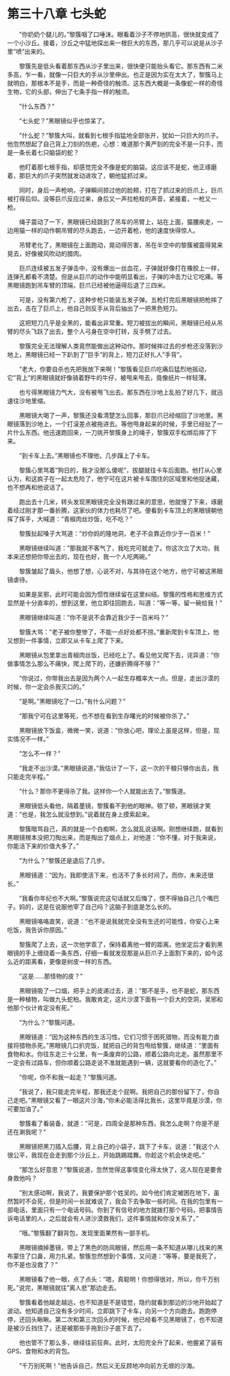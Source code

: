 # 第三十八章 七头蛇


　　”你奶奶个腿儿的。”黎簇咽了口唾沫。眼看着沙子不停地拱高，很快就变成了一个小沙丘。接着，沙丘之中猛地探出来一根巨大的东西，那几乎可以说是从沙子里”喷”出来的。

　　黎簇先是低头看着那东西从沙子里出来，很快便只能抬头看它。那东西有二米多高，乍一看，就像一只巨大的手从沙里伸出。也正是因为实在太大了，黎簇马上就明白，那根本不是手，而是一种奇怪的触须。这东西大概是一条像蛇一样的奇怪生物，它的头部，伸出了七条手指一样的触须。

　　”什么东西？”

　　”七头蛇？”黑眼镜似乎也惊呆了。

　　”什么蛇？”黎簇大叫，就看到七根手指猛地全部张开，犹如一只巨大的爪子。他忽然想起了自己背上刀刻的伤疤，心想：难道那个黄严刻的完全不是一只手，而是一条长着七只脑袋的蛇？

　　他盯着那七根手指，却感觉完全不像是蛇的脑袋。这应该不是蛇，他正琢磨着，那巨大的爪子突然就发动进攻了，朝他猛抓过来。

　　同时，身后一声枪响，子弹瞬间掠过他的脸颊，打在了抓过来的巨爪上，巨爪被打得后仰。没等巨爪反应过来，身后又一声拉枪栓的声音，紧接着，一枪又一枪。

　　绳子震动了一下，黑眼镜已经跳到了吊车的吊臂上，站在上面，猫腰疾走，一边用猫一样的动作朝吊臂的尽头跑去，一边开着枪，他的速度快得惊人。

　　吊臂老化了，黑眼镜在上面跑动，晃动得厉害，吊在半空中的黎簇被震得晃来晃去，好像被风吹动的腊肉。

　　巨爪连续被五发子弹击中，没有爆出一丝血花，子弹就好像打在橡胶上一样，连弹孔都看不清楚。但是从巨爪的动作中能明显看出，子弹的冲击力让它吃痛。等黑眼镜跑到吊车臂的顶端，巨爪已经被他逼得后退了三四米。

　　可是，没有第六枪了，这种步枪只能装五发子弹。五枪打完后黑眼镜把枪摔了出去，击在了巨爪上，他自己则反手从背后抽出了一把黑色短刀。

　　这把短刀几乎是全黑的，能看出非常重。短刀被拔出的瞬间，黑眼镜已经从吊臂的尽头飞跃了出去，整个人弓身在空中打转，反手劈了过去。

　　黎簇完全无法理解人类竟然能做出这种动作。那时候摔过去的步枪还没落到沙地上，黑眼镜已经一下趴到了”巨手”的背上，短刀正好扎人”手背”。

　　”老大，你要自杀也先把我放下来啊！”黎簇看见巨爪吃痛后猛烈地摇动，它”背上”的黑眼镜就好像骑着野牛的牛仔，被甩来甩去，竟像纸片一样轻薄。

　　也亏得黑眼镜力气大，没有被甩飞出去。那东西在沙地上乱拍了好几下，就迅速往沙地里缩。

　　黑眼镜大喝了一声，黎簇还没看清楚怎么回事，那巨爪已经缩回了沙地里。黑眼镜落到沙地上，一个打滚差点被拖进去。等他甩身起来的时候，手里已经扯了一片什么东西。他迅速跑回来，一刀挑开黎簇身上的绳子，黎簇双手松绑后摔了下来。

　　”到卡车上去。”黑眼镜也不理他，几步蹿上了卡车。

　　黎簇心里骂着”狗日的，我才没那么傻呢”，拔腿就往卡车后面跑。他打从心里认为，和这疯子在一起太危险了，他宁可在这片被卡车围住的区域里和他捉迷藏，也不想再和他说话了。

　　跑出去十几米，转头发现黑眼镜完全没有跟过来的意思，他就慢了下来，琢磨着经过刚才那一番折腾，这家伙的体力也耗尽了吧。便看到卡车顶上的黑眼镜朝他挥了挥手，大喊道：”青椒肉丝炒饭，吃不吃？”

　　黎簇扯起嗓子大骂道：”炒你妈的隆地洞，老子不会靠近你少于一百米！”

　　黑眼镜继续叫道：”那我就不客气了，我吃完可就走了。你这次立了大功，我本来还想把你带出去的，现在也好，我一个人吃两碗。”

　　黎簇皱起了眉头，他想了想，心说不对，与其待在这个地方，他宁可被这黑眼镜虐待。

　　如果是吴邪，此时可能会因为惯性继续留在这里纠结。黎簇的性格和思维方式显然是十分直率的，想到这里，他立即往回跑去，叫道：”等一等，留一碗给我！”

　　黑眼镜继续叫道：”你不是说不会靠近我少于一百米吗？”

　　黎簇大骂：”老子被你整惨了，不能一点好处都不捞。”重新爬到卡车顶上，他又想到一件事情，立即又从卡车上爬了下来。

　　黑眼镜从包里拿出青椒肉丝饭，已经吃上了。看见他又爬下去，诧异道：”你做事情怎么那么不痛快，爬上爬下的，还嫌折腾得不够？”

　　”你说过，你带我出去是因为两个人一起生存概率大一点。但是，走出沙漠的时候，你一定会杀我灭口的。”

　　”是啊。”黑眼镜吃了一口，”有什么问题？”

　　”那我宁可在这里等死，也不想在看到生存曙光的时候被你杀了。”

　　黑眼镜放下饭盒，微微一笑，说道：”你放心吧，理论上虽是这样，但是，现实情况不一样。”

　　”怎么不一样？”

　　”我走不出沙漠。”黑眼镜说道，”我估计了一下，这一次的干粮只够你出去，我只能走完半程。”

　　”什么？那你不更得杀了我。这样你一个人就能出去了。”黎簇道。

　　黑眼镜低头看他，隔着墨镜，黎簇看不到他的眼神。顿了顿，黑眼镜才笑道：”也是，我怎么就没想到。”说着就在身上摸索起来。

　　黎簇暗骂自己，真的就是一个白痴啊，怎么就乱说话啊。刚想继续跑，就看到黑眼镜根本没把刀掏出来，而是掏出了烟点上，对他道：”你不懂，对于我来说，你能活下来的价值大多了。”

　　”为什么？”黎簇还是退后了几步。

　　黑眼镜道：”因为，我即使活下来，也活不了多长时间了。而你，未来还很长。”

　　”我看你年纪也不大啊。”黎簇说完这句话就又后悔了，恨不得抽自己几个嘴巴子。妈的，这是在说服他宰了自己吗？这脑子到底是怎么长的。

　　黑眼镜咯咯直笑，说道：”也不是说我就完全没有生还的可能性，你安心上来吃饭，我告诉你原因。”

　　黎簇爬了上去，这一次他学乖了，保持着离他一臂的距离。他坐定后才看到黑眼镜的手上缠绕着一条东西，仔细一看就发现那是从巨爪子上面割下来的，如今这么近的距离看，更像是树皮一样的东西。

　　”这是……那怪物的皮？”

　　黑眼镜吸了一口烟，把手上的皮递过去，道：”那不是手，也不是蛇，那东西是一种植物，叫做九头蛇柏。我敢肯定，这片沙漠下面有一个巨大的空洞，吴邪和他那个伙计肯定没有死。”

　　”为什么？”黎簇问道。

　　黑眼镜道：”因为这种东西的生活习性。它们习惯于困死猎物，而没有能力直接将猎物杀死。”黑眼镜几口扒完饭，就把自己的背包甩给黎簇，继续道：”里面有食物和水。你往东走三十公里，有一条废弃的公路，顺着公路向北走。虽然那里不一定会有过路车，但你顺着公路走说不准就能遇到一辆，这就要看你的造化了。”

　　”你呢，你不和我一起走？”黎簇问道。

　　”我说了，我只能走完半程，那我还走个屁啊。我把自己的那份留下了，你自己走吧。”黑眼镜又看了一眼这片沙海，”你未必能活得比我长，这里毕竟是沙漠，你可要加油了。”

　　黎簇看了看装备，就道：”可是，四周全是那种东西，我怎么走啊？你是不是还在涮我呢？”

　　黑眼镜把黑刀插入后腰，背上自己的小袋子，跳下了卡车，说道：”我这个人很公平，我现在会走到那个沙丘上，开始跳踢踏舞。你趁这个机会快走吧。”

　　”那怎么好意思？”黎簇说道，忽然觉得这事情变化得太快了，这人现在是要舍身救他吗？

　　”别太感动啊，我说了，我要保护那个姓吴的。如今他们肯定被困在地下，虽然暂时不会死，但是时间一长就难说了，我会下去争取一些时间。在我的包里有一部电话，里面只有一个电话号码。你到了有信号的地方就拨打那个号码，把事情告诉电话里的人，之后就会有人进沙漠救我们，这件事情就和你没关系了。”

　　”哦。”黎簇翻了翻背包，发现里面果然有一部手机。

　　黑眼镜摘掉墨镜，带上了黑色的防风眼镜，然后用一条不知道从哪儿找来的黑布蒙住了口鼻，用力扎紧。黎簇忽然想到个事情，又问道：”等等，要是我死了，你不是也没救了？”

　　黑眼镜看了他一眼，点了点头：”嗯，真聪明！你想得很对，所以，你千万别死。”说完，黑眼镜就往”离人悲”那边走去。

　　黎簇看着他越走越远，也不知道是不是错觉，隐约就看到那边的沙地开始起了波动。他知道自己没有多少时间，立即跳下了卡车，向另一个方向跑去。跑跑停停，还回头瞅瞅。第二次和第三次回头的时候，他已经看不见黑眼镜了，也不知道是被沙丘挡住了，还是被那些手拖到沙子底下去了。

　　他也管不了那么多，继续往前狂奔。此时，太阳完全升了起来，他握紧了装有GPS、食物和水的背包。

　　”千万别死啊！”他告诉自己，然后义无反顾地冲向前方无垠的沙海。

